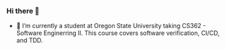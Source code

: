 ### Hi there 👋

- 🔭 I’m currently a student at Oregon State University taking CS362 - Software Enginerring II. This course covers software verification, CI/CD, and TDD.
<!--
This is in a comment block.

This is a seccond comment.

**bling214/bling214** is a ✨ _special_ ✨ repository because its `README.md` (this file) appears on your GitHub profile.

Here are some ideas to get you started:

- 🔭 I’m currently working on ...
- 🌱 I’m currently learning ...
- 👯 I’m looking to collaborate on ...
- 🤔 I’m looking for help with ...
- 💬 Ask me about ...
- 📫 How to reach me: ...
- 😄 Pronouns: ...
- ⚡ Fun fact: ...
-->
